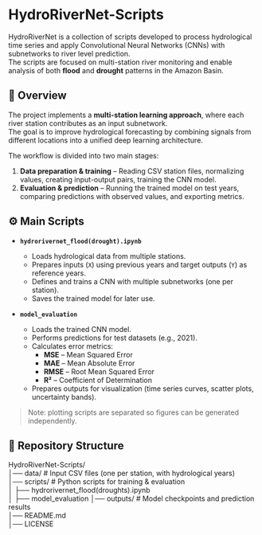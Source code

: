 # HydroRiverNet-Scripts

HydroRiverNet is a collection of scripts developed to process hydrological time series and apply Convolutional Neural Networks (CNNs) with subnetworks to river level prediction.  
The scripts are focused on multi-station river monitoring and enable analysis of both **flood** and **drought** patterns in the Amazon Basin.

## 🌊 Overview
The project implements a **multi-station learning approach**, where each river station contributes as an input subnetwork.  
The goal is to improve hydrological forecasting by combining signals from different locations into a unified deep learning architecture.

The workflow is divided into two main stages:
1. **Data preparation & training** – Reading CSV station files, normalizing values, creating input-output pairs, training the CNN model.  
2. **Evaluation & prediction** – Running the trained model on test years, comparing predictions with observed values, and exporting metrics.

## ⚙️ Main Scripts
- **`hydrorivernet_flood(drought).ipynb`**  
  - Loads hydrological data from multiple stations.  
  - Prepares inputs (`X`) using previous years and target outputs (`Y`) as reference years.  
  - Defines and trains a CNN with multiple subnetworks (one per station).  
  - Saves the trained model for later use.

- **`model_evaluation`**  
  - Loads the trained CNN model.  
  - Performs predictions for test datasets (e.g., 2021).  
  - Calculates error metrics:  
    - **MSE** – Mean Squared Error  
    - **MAE** – Mean Absolute Error  
    - **RMSE** – Root Mean Squared Error  
    - **R²** – Coefficient of Determination  
  - Prepares outputs for visualization (time series curves, scatter plots, uncertainty bands).  

> Note: plotting scripts are separated so figures can be generated independently.

## 📂 Repository Structure
HydroRiverNet-Scripts/  
│── data/                # Input CSV files (one per station, with hydrological years)  
│── scripts/             # Python scripts for training & evaluation  
│   ├── hydrorivernet_flood(droughts).ipynb  
│   ├── model_evaluation 
│── outputs/             # Model checkpoints and prediction results  
│── README.md  
│── LICENSE  


